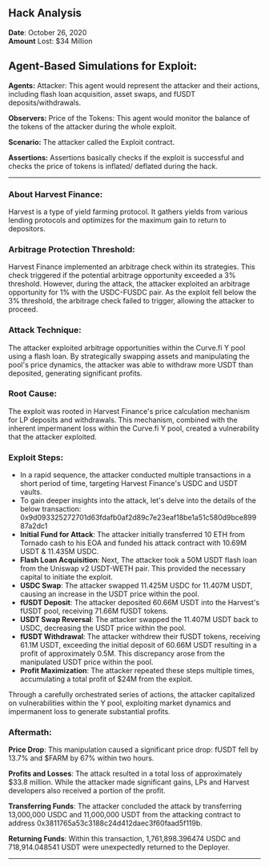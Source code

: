 ## Hack Analysis
**Date**: October 26, 2020 </br>
**Amount** Lost: $34 Million

## Agent-Based Simulations for Exploit:
**Agents:**
Attacker: This agent would represent the attacker and their actions, including flash loan acquisition, asset swaps, and fUSDT deposits/withdrawals.

**Observers:**
Price of the Tokens: This agent would monitor the balance of the tokens of the attacker during the whole exploit. 

**Scenario:**
The attacker called the Exploit contract. 

**Assertions:**
Assertions basically checks if the exploit is successful and checks the price of tokens is inflated/ deflated during the hack.  

---

### About Harvest Finance:
Harvest is a type of yield farming protocol. It gathers yields from various lending protocols and optimizes for the maximum gain to return to depositors. 

### Arbitrage Protection Threshold:
Harvest Finance implemented an arbitrage check within its strategies.
This check triggered if the potential arbitrage opportunity exceeded a 3% threshold.
However, during the attack, the attacker exploited an arbitrage opportunity for 1% with the USDC-FUSDC pair.
As the exploit fell below the 3% threshold, the arbitrage check failed to trigger, allowing the attacker to proceed.

### Attack Technique:
The attacker exploited arbitrage opportunities within the Curve.fi Y pool using a flash loan. By strategically swapping assets and manipulating the pool's price dynamics, the attacker was able to withdraw more USDT than deposited, generating significant profits.

### Root Cause: 
The exploit was rooted in Harvest Finance's price calculation mechanism for LP deposits and withdrawals. This mechanism, combined with the inherent impermanent loss within the Curve.fi Y pool, created a vulnerability that the attacker exploited.


### Exploit Steps:
- In a rapid sequence, the attacker conducted multiple transactions in a short period of time, targeting Harvest Finance's USDC and USDT vaults.
- To gain deeper insights into the attack, let's delve into the details of the below transaction: 0x9d093325272701d63fdafb0af2d89c7e23eaf18be1a51c580d9bce89987a2dc1
- **Initial Fund for Attack**: The attacker initially transferred 10 ETH from Tornado cash to his EOA and funded his attack contract with 10.69M USDT & 11.435M USDC. 
- **Flash Loan Acquisition**: Next, The attacker took a 50M USDT flash loan from the Uniswap v2 USDT-WETH pair. This provided the necessary capital to initiate the exploit.
- **USDC Swap**: The attacker swapped 11.425M USDC for 11.407M USDT, causing an increase in the USDT price within the pool.
- **fUSDT Deposit**: The attacker deposited 60.66M USDT into the Harvest's fUSDT pool, receiving 71.66M fUSDT tokens.
- **USDT Swap Reversal**: The attacker swapped the 11.407M USDT back to USDC, decreasing the USDT price within the pool.
- **fUSDT Withdrawal**: The attacker withdrew their fUSDT tokens, receiving 61.1M USDT, exceeding the initial deposit of 60.66M USDT resulting in a profit of approximately 0.5M. This discrepancy arose from the manipulated USDT price within the pool.
- **Profit Maximization**: The attacker repeated these steps multiple times, accumulating a total profit of $24M from the exploit.

Through a carefully orchestrated series of actions, the attacker capitalized on vulnerabilities within the Y pool, exploiting market dynamics and impermanent loss to generate substantial profits.

### Aftermath:
**Price Drop**: This manipulation caused a significant price drop: fUSDT fell by 13.7% and $FARM by 67% within two hours.

**Profits and Losses**: The attack resulted in a total loss of approximately $33.8 million. While the attacker made significant gains, LPs and Harvest developers also received a portion of the profit.

**Transferring Funds**: The attacker concluded the attack by transferring 13,000,000 USDC and 11,000,000 USDT from the attacking contract to address 0x3811765a53c3188c24d412daec3f60faad5f119b.

**Returning Funds**: Within this transaction, 1,761,898.396474 USDC and 718,914.048541 USDT were unexpectedly returned to the Deployer.

---

